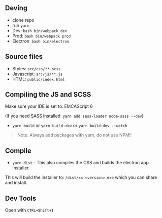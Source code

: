 ## Deving

- clone repo
- run `yarn`
- Dev: `bash bin/webpack dev`
- Prod: `bash bin/webpack prod`
- Electron: `bash bin/electron`

## Source files

- Styles: `src/css/**.scss`
- Javascript: `src/js/**.js`
- HTML: `public/index.html`

## Compiling the JS and SCSS

Make sure your IDE is set to: EMCAScript 6

(If you need SASS installed: `yarn add sass-loader node-sass --dev`)

- `yarn build` or `yarn build-dev` or `yarn build-dev --watch`

> Note: Always add packages with yarn, do not use NPM!!

## Compile

- `yarn dist` - This also compiles the CSS and builds the electron app installer.

This will build the installer to: `/dist/xx <version>.exe` which you can share and install.

## Dev Tools

Open with `CTRL+Shift+I`
